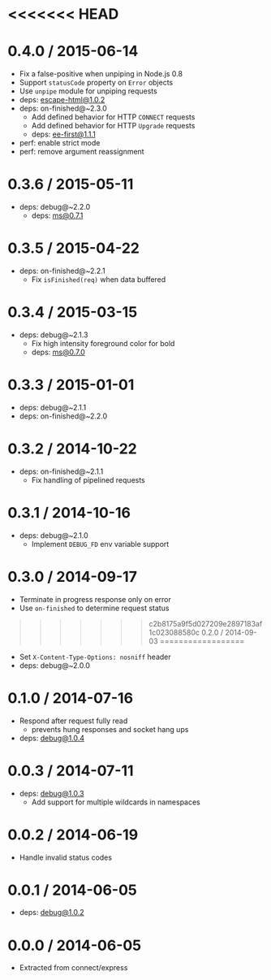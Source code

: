 <<<<<<< HEAD
=======
0.4.0 / 2015-06-14
==================

  * Fix a false-positive when unpiping in Node.js 0.8
  * Support `statusCode` property on `Error` objects
  * Use `unpipe` module for unpiping requests
  * deps: escape-html@1.0.2
  * deps: on-finished@~2.3.0
    - Add defined behavior for HTTP `CONNECT` requests
    - Add defined behavior for HTTP `Upgrade` requests
    - deps: ee-first@1.1.1
  * perf: enable strict mode
  * perf: remove argument reassignment

0.3.6 / 2015-05-11
==================

  * deps: debug@~2.2.0
    - deps: ms@0.7.1

0.3.5 / 2015-04-22
==================

  * deps: on-finished@~2.2.1
    - Fix `isFinished(req)` when data buffered

0.3.4 / 2015-03-15
==================

  * deps: debug@~2.1.3
    - Fix high intensity foreground color for bold
    - deps: ms@0.7.0

0.3.3 / 2015-01-01
==================

  * deps: debug@~2.1.1
  * deps: on-finished@~2.2.0

0.3.2 / 2014-10-22
==================

  * deps: on-finished@~2.1.1
    - Fix handling of pipelined requests

0.3.1 / 2014-10-16
==================

  * deps: debug@~2.1.0
    - Implement `DEBUG_FD` env variable support

0.3.0 / 2014-09-17
==================

  * Terminate in progress response only on error
  * Use `on-finished` to determine request status

>>>>>>> c2b8175a9f5d027209e2897183af1c023088580c
0.2.0 / 2014-09-03
==================

  * Set `X-Content-Type-Options: nosniff` header
  * deps: debug@~2.0.0

0.1.0 / 2014-07-16
==================

  * Respond after request fully read
    - prevents hung responses and socket hang ups
  * deps: debug@1.0.4

0.0.3 / 2014-07-11
==================

  * deps: debug@1.0.3
    - Add support for multiple wildcards in namespaces

0.0.2 / 2014-06-19
==================

  * Handle invalid status codes

0.0.1 / 2014-06-05
==================

  * deps: debug@1.0.2

0.0.0 / 2014-06-05
==================

  * Extracted from connect/express
